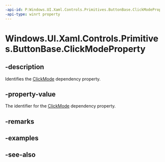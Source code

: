 ```yaml
---
-api-id: P:Windows.UI.Xaml.Controls.Primitives.ButtonBase.ClickModeProperty
-api-type: winrt property
---
```


<!-- Property syntax
public Windows.UI.Xaml.DependencyProperty ClickModeProperty { get; }
-->

# Windows.UI.Xaml.Controls.Primitives.ButtonBase.ClickModeProperty

## -description
Identifies the [ClickMode](buttonbase_clickmode.md) dependency property.



## -property-value
The identifier for the [ClickMode](buttonbase_clickmode.md) dependency property.

## -remarks

## -examples

## -see-also

